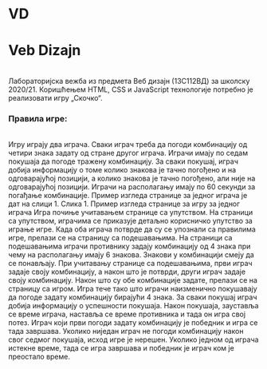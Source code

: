 # VD
<h1>Veb Dizajn</h1><br>
Лабораторијска вежба из предмета Веб дизајн (13С112ВД) за школску 2020/21.
Коришћењем HTML, CSS и JavaScript технологије потребно је реализовати игру „Скочко“.

<h3>Правила игре:</h3><br>
Игру играју два играча. Сваки играч треба да погоди комбинацију од четири знака задату од стране
другог играча. Играчи имају по седам покушаја да погоде тражену комбинацију. За сваки покушај,
играч добија информацију о томе колико знакова је тачно погођено и на одговарајућој позицији, а
колико знакова је тачно погођено, али није на одговарајућој позицији. Играчи на располагању имају по
60 секунди за погађање комбинације. Пример изгледа странице за једног играча је дат на слици 1.
Слика 1. Пример изгледа странице за игру за једног играча
Игра почиње учитавањем странице са упутством. На страници са упутством, играчима се приказује
детаљно корисничко упутство за играње игре. Када оба играча потврде да су се упознали са правилима
игре, прелази се на страницу са подешавањима. На страници са подешавањима играчи противнику
задају комбинацију од 4 знака при чему на располагању имају 6 знакова. Знакови у комбинацији смеју
да се понављају. При учитавању странице са подешавањима, први играч задаје своју комбинацију, а
након што је потврди, други играч задаје своју комбинацију. Након што су обе комбинације задате,
прелази се на страницу са игром.
Игра тече тако што играчи наизменично покушавају да погоде задату комбинацију бирајући 4 знака. За
сваки покушај играч добија информацију о успешности покушаја. Након покушаја, зауставља се време
играча, наставља се време противника и тада он игра свој потез. Играч који први погоди задату
комбинацију је победник и игра се тада завршава. Уколико ниједан играч не погоди комбинацију након
свог седмог покушаја, исход игре је нерешен. Уколико једном од играча истекне време, тада се игра
завршава и победник је играч ком је преостало време.

